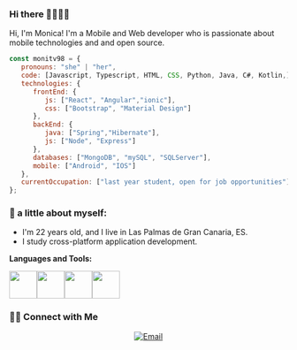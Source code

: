 ### Hi there 👋👩🏻‍💻
Hi, I'm Monica! I'm a Mobile and Web developer who is passionate about mobile technologies and and open source.
```javascript
const monitv98 = {
   pronouns: "she" | "her",
   code: [Javascript, Typescript, HTML, CSS, Python, Java, C#, Kotlin,],
   technologies: {
      frontEnd: {
         js: ["React", "Angular","ionic"],
         css: ["Bootstrap", "Material Design"]
      },
      backEnd: {
         java: ["Spring","Hibernate"],
         js: ["Node", "Express"]
      },
      databases: ["MongoDB", "mySQL", "SQLServer"],
      mobile: ["Android", "IOS"]
   },
   currentOccupation: ["last year student, open for job opportunities"]
};
```

### 👧 a little about myself:
- I'm 22 years old, and I live in Las Palmas de Gran Canaria, ES.
- I study cross-platform application development.

**Languages and Tools:** 
<p align="left">
  <img src="https://media3.giphy.com/media/kdFc8fubgS31b8DsVu/giphy.webp" width="50"><img src="https://media3.giphy.com/media/ln7z2eWriiQAllfVcn/200w.webp" width="50"><img src="https://i.giphy.com/media/eNAsjO55tPbgaor7ma/200w.webp" width="50"><img src="https://i.giphy.com/media/IdyAQJVN2kVPNUrojM/200.webp" width="50">
  
</p>

<h3> 🤝🏻 Connect with Me </h3>

<p align="center">
<a href="mailto:monitvera@gmail.com"><img alt="Email" src="https://img.shields.io/badge/Email-monitvera@gmail.com-blue?style=flat&logo=gmail"></a>
</p>
<!--
**monitv98/monitv98** is a ✨ _special_ ✨ repository because its `README.md` (this file) appears on your GitHub profile.

Here are some ideas to get you started:

- 🔭 I’m currently working on ...
- 🌱 I’m currently learning ...
- 👯 I’m looking to collaborate on ...
- 🤔 I’m looking for help with ...
- 💬 Ask me about ...
- 📫 How to reach me: ...
- 😄 Pronouns: ...
- ⚡ Fun fact: ...
-->
